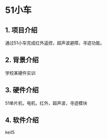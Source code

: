 # 51小车

## 1. 项目介绍

通过51小车完成红外遥控，超声波避障，寻迹功能。

## 2. 背景介绍
学校某硬件实训

## 3. 硬件介绍
51单片机，电机，红外，超声波，寻迹模块

## 4. 软件介绍
keil5
